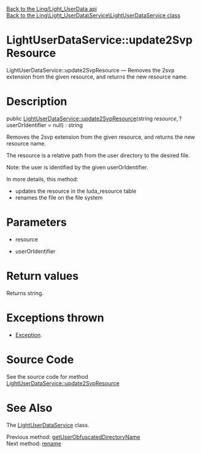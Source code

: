 [Back to the Ling/Light_UserData api](https://github.com/lingtalfi/Light_UserData/blob/master/doc/api/Ling/Light_UserData.md)<br>
[Back to the Ling\Light_UserData\Service\LightUserDataService class](https://github.com/lingtalfi/Light_UserData/blob/master/doc/api/Ling/Light_UserData/Service/LightUserDataService.md)


LightUserDataService::update2SvpResource
================



LightUserDataService::update2SvpResource — Removes the 2svp extension from the given resource, and returns the new resource name.




Description
================


public [LightUserDataService::update2SvpResource](https://github.com/lingtalfi/Light_UserData/blob/master/doc/api/Ling/Light_UserData/Service/LightUserDataService/update2SvpResource.md)(string $resource, ?$userOrIdentifier = null) : string




Removes the 2svp extension from the given resource, and returns the new resource name.


The resource is a relative path from the user directory to the desired file.

Note: the user is identified by the given userOrIdentifier.



In more details, this method:
- updates the resource in the luda_resource table
- renames the file on the file system




Parameters
================


- resource

    

- userOrIdentifier

    


Return values
================

Returns string.


Exceptions thrown
================

- [Exception](http://php.net/manual/en/class.exception.php).&nbsp;







Source Code
===========
See the source code for method [LightUserDataService::update2SvpResource](https://github.com/lingtalfi/Light_UserData/blob/master/Service/LightUserDataService.php#L599-L611)


See Also
================

The [LightUserDataService](https://github.com/lingtalfi/Light_UserData/blob/master/doc/api/Ling/Light_UserData/Service/LightUserDataService.md) class.

Previous method: [getUserObfuscatedDirectoryName](https://github.com/lingtalfi/Light_UserData/blob/master/doc/api/Ling/Light_UserData/Service/LightUserDataService/getUserObfuscatedDirectoryName.md)<br>Next method: [rename](https://github.com/lingtalfi/Light_UserData/blob/master/doc/api/Ling/Light_UserData/Service/LightUserDataService/rename.md)<br>

